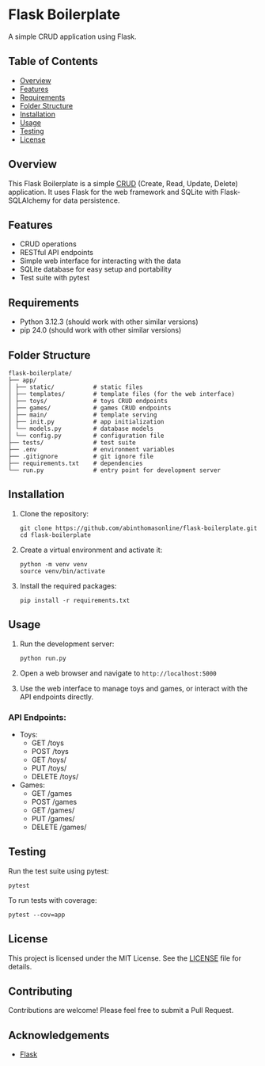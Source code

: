 # Flask Boilerplate

A simple CRUD application using Flask.

## Table of Contents

- [Overview](#overview)
- [Features](#features)
- [Requirements](#requirements)
- [Folder Structure](#folder-structure)
- [Installation](#installation)
- [Usage](#usage)
- [Testing](#testing)
- [License](#license)

## Overview

This Flask Boilerplate is a simple [CRUD](https://en.wikipedia.org/wiki/Create,_read,_update_and_delete) (Create, Read, Update, Delete) application. It uses Flask for the web framework and SQLite with Flask-SQLAlchemy for data persistence.

## Features

- CRUD operations
- RESTful API endpoints
- Simple web interface for interacting with the data
- SQLite database for easy setup and portability
- Test suite with pytest

## Requirements

- Python 3.12.3 (should work with other similar versions)
- pip 24.0 (should work with other similar versions)

## Folder Structure

```
flask-boilerplate/
├── app/
│ ├── static/           # static files
│ ├── templates/        # template files (for the web interface)
│ ├── toys/             # toys CRUD endpoints
│ ├── games/            # games CRUD endpoints
│ ├── main/             # template serving
│ ├── init.py           # app initialization
│ └── models.py         # database models
│ └── config.py         # configuration file
├── tests/              # test suite
├── .env                # environment variables
├── .gitignore          # git ignore file
├── requirements.txt    # dependencies
└── run.py              # entry point for development server
````

## Installation

1. Clone the repository:
   ```
   git clone https://github.com/abinthomasonline/flask-boilerplate.git
   cd flask-boilerplate
   ```

2. Create a virtual environment and activate it:
   ```
   python -m venv venv
   source venv/bin/activate
   ```

3. Install the required packages:
   ```
   pip install -r requirements.txt
   ```

## Usage

1. Run the development server:
   ```
   python run.py
   ```

2. Open a web browser and navigate to `http://localhost:5000`

3. Use the web interface to manage toys and games, or interact with the API endpoints directly.

### API Endpoints:
- Toys:
  - GET /toys
  - POST /toys
  - GET /toys/<id>
  - PUT /toys/<id>
  - DELETE /toys/<id>
- Games:
  - GET /games
  - POST /games
  - GET /games/<id>
  - PUT /games/<id>
  - DELETE /games/<id>

## Testing

Run the test suite using pytest:
```
pytest
```

To run tests with coverage:
```
pytest --cov=app
```

## License

This project is licensed under the MIT License. See the [LICENSE](LICENSE) file for details.

## Contributing

Contributions are welcome! Please feel free to submit a Pull Request.

## Acknowledgements

- [Flask](https://flask.palletsprojects.com/)
